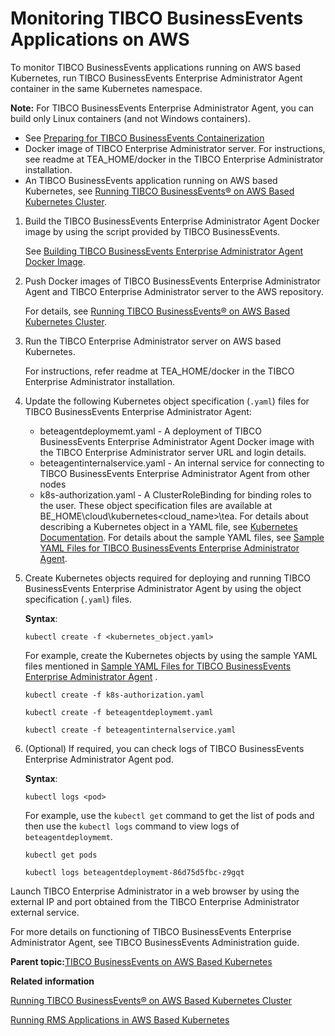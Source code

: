 # Monitoring TIBCO BusinessEvents Applications on AWS

To monitor TIBCO BusinessEvents applications running on AWS based Kubernetes, run TIBCO BusinessEvents Enterprise Administrator Agent container in the same Kubernetes namespace.

**Note:** For TIBCO BusinessEvents Enterprise Administrator Agent, you can build only Linux containers \(and not Windows containers\).

-   See [Preparing for TIBCO BusinessEvents Containerization](Before%20You%20Begin)
-   Docker image of TIBCO Enterprise Administrator server. For instructions, see readme at TEA_HOME/docker in the TIBCO Enterprise Administrator installation.
-   An TIBCO BusinessEvents application running on AWS based Kubernetes, see [Running TIBCO BusinessEvents® on AWS Based Kubernetes Cluster](Running%20BusinessEvents%20Applications%20in%20Kubernetes#).

1.  Build the TIBCO BusinessEvents Enterprise Administrator Agent Docker image by using the script provided by TIBCO BusinessEvents.

    See [Building TIBCO BusinessEvents Enterprise Administrator Agent Docker Image](Building%20TIBCO%20BusinessEvents%20Enterprise%20Administrator%20Agent%20Docker%20Image#).

2.  Push Docker images of TIBCO BusinessEvents Enterprise Administrator Agent and TIBCO Enterprise Administrator server to the AWS repository.

    For details, see [Running TIBCO BusinessEvents® on AWS Based Kubernetes Cluster](Running%20BusinessEvents%20Applications%20in%20Kubernetes#).

3.  Run the TIBCO Enterprise Administrator server on AWS based Kubernetes.

    For instructions, refer readme at TEA_HOME/docker in the TIBCO Enterprise Administrator installation.

4.  Update the following Kubernetes object specification \(`.yaml`\) files for TIBCO BusinessEvents Enterprise Administrator Agent:

    -   beteagentdeploymemt.yaml - A deployment of TIBCO BusinessEvents Enterprise Administrator Agent Docker image with the TIBCO Enterprise Administrator server URL and login details.
    -   beteagentinternalservice.yaml - An internal service for connecting to TIBCO BusinessEvents Enterprise Administrator Agent from other nodes
    -   k8s-authorization.yaml - A ClusterRoleBinding for binding roles to the user.
    These object specification files are available at BE_HOME\cloud\kubernetes\<cloud_name>\tea. For details about describing a Kubernetes object in a YAML file, see [Kubernetes Documentation](https://kubernetes.io/docs/concepts/overview/working-with-objects/kubernetes-objects/). For details about the sample YAML files, see [Sample YAML Files for TIBCO BusinessEvents Enterprise Administrator Agent](Sample%20YAML%20Files%20for%20TIBCO%20BusinessEvents%20Enterprise%20Administrator%20Agent#).

5.  Create Kubernetes objects required for deploying and running TIBCO BusinessEvents Enterprise Administrator Agent by using the object specification \(`.yaml`\) files.

    **Syntax**:

    ```
    kubectl create -f <kubernetes_object.yaml>
    ```

    For example, create the Kubernetes objects by using the sample YAML files mentioned in [Sample YAML Files for TIBCO BusinessEvents Enterprise Administrator Agent](Sample%20YAML%20Files%20for%20TIBCO%20BusinessEvents%20Enterprise%20Administrator%20Agent#) .

    ```
    kubectl create -f k8s-authorization.yaml
    
    kubectl create -f beteagentdeploymemt.yaml
    
    kubectl create -f beteagentinternalservice.yaml
    
    ```

6.  \(Optional\) If required, you can check logs of TIBCO BusinessEvents Enterprise Administrator Agent pod.

    **Syntax**:

    ```
    kubectl logs <pod>
    ```

    For example, use the `kubectl get` command to get the list of pods and then use the `kubectl logs` command to view logs of `beteagentdeploymemt`.

    ```
    kubectl get pods
    
    kubectl logs beteagentdeploymemt-86d75d5fbc-z9gqt
    ```


Launch TIBCO Enterprise Administrator in a web browser by using the external IP and port obtained from the TIBCO Enterprise Administrator external service.

For more details on functioning of TIBCO BusinessEvents Enterprise Administrator Agent, see TIBCO BusinessEvents Administration guide.

**Parent topic:**[TIBCO BusinessEvents on AWS Based Kubernetes](TIBCO%20BusinessEvents%20on%20AWS%20Based%20Kubernetes)

**Related information**  


[Running TIBCO BusinessEvents® on AWS Based Kubernetes Cluster](Running%20BusinessEvents%20Applications%20in%20Kubernetes)

[Running RMS Applications in AWS Based Kubernetes](Running%20RMS%20Applications%20in%20Kubernetes)


